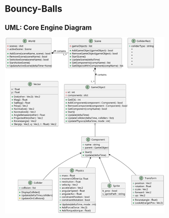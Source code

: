 # Bouncy-Balls
## UML: Core Engine Diagram
<img src = "README-Graphics/Bouncy-Balls/UML-Diagrams/UML-Diagrams.svg">